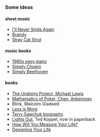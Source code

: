 
### Some ideas

#### sheet music

* [I'll Never Smile Again](http://bit.ly/2dGvjzu)
* [Brandy](http://bit.ly/2dH1KJg)
* [Stray Cat Strut](http://bit.ly/2f5wdXl)

#### music books

* [1980s easy piano](http://bit.ly/2dH0je2)
* [Simply Chopin](http://bit.ly/2e8su6G)
* [Simply Beethoven](http://bit.ly/2eJpCPb)

#### books

* [The Undoing Project, Michael Lewis](http://amzn.to/2dGw0Jj)
* [Mathematics of Poker, Chen, Ankenman](http://amzn.to/2dH2cHv)
* Blink, Malcolm Gladwell 
* [Less is More](http://amzn.to/2fdvumm)
* [Terry Sawchuk biography](http://amzn.to/2eX9AmQ)
* [Lights Out](http://amzn.to/2f5LX9T), Ted Koppel, now in paperback
* [How Will You Measure Your Life?](http://amzn.to/2eE8WHX)
* [Designing Your Life](http://amzn.to/2cGmpxE)

